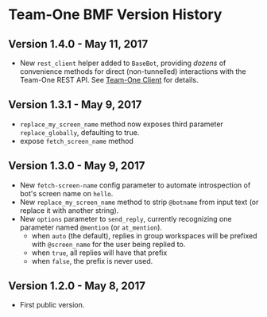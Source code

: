 # Team-One BMF Version History

## Version 1.4.0 - May 11, 2017

 * New `rest_client` helper added to `BaseBot`, providing _dozens_ of convenience methods for direct (non-tunnelled) interactions with the Team-One REST API.  See [Team-One Client](https://github.com/intellinote/intellinote-client) for details.
 
## Version 1.3.1 - May 9, 2017

 * `replace_my_screen_name` method now exposes third parameter `replace_globally`, defaulting to true.
 * expose `fetch_screen_name` method

## Version 1.3.0 - May 9, 2017

 * New `fetch-screen-name` config parameter to automate introspection of bot's screen name on `hello`.
 * New `replace_my_screen_name` method to strip  `@botname` from input text (or replace it with another string).
 * New `options` parameter to `send_reply`, currently recognizing one parameter named `@mention` (or `at_mention`).
    - when `auto` (the default), replies in group workspaces will be prefixed with `@screen_name` for the user being replied to.
    - when `true`, all replies will have that prefix
    - when `false`, the prefix is never used.

## Version 1.2.0 - May 8, 2017

 * First public version.

